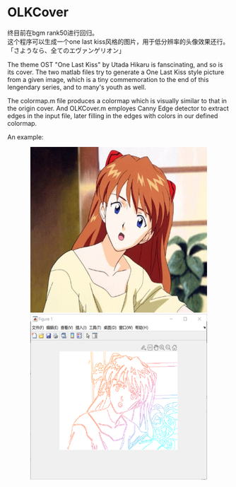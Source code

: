# OLKCover

终目前在bgm rank50进行回归。  
这个程序可以生成一个one last kiss风格的图片，用于低分辨率的头像效果还行。  
「さようなら、全てのエヴァンゲリオン」  

The theme OST "One Last Kiss" by Utada Hikaru is fanscinating, and so is its cover. The two matlab files try to generate a One Last Kiss style picture from a given image, which is a tiny commemoration to the end of this lengendary series, and to many's youth as well.

The colormap.m file produces a colormap which is visually similar to that in the origin cover. And OLKCover.m employes Canny Edge detector to extract edges in the input file, later filling in the edges with colors in our defined colormap.


An example:
<div align=center>
<img src="https://raw.githubusercontent.com/XichongLing/OLKCover/master/img/asuka.jpg" width="400" height = "375"/>
</div>
<div align = center>
<img src="https://raw.githubusercontent.com/XichongLing/OLKCover/master/img/OLKasuka.png" width = "400" height = "375"/>
</div>
